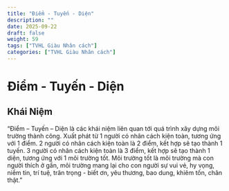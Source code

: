 ```yaml
---
title: "Điểm - Tuyến - Diện"
description: ""
date: 2025-09-22
draft: false
weight: 59
tags: ["TVHL Giàu Nhân cách"]
categories: ["TVHL Giàu Nhân cách"]
---
```


# Điểm - Tuyến - Diện

<!-- **Mã:** 
**Nhóm:**  -->

## Khái Niệm

“Điểm – Tuyến – Diện là các khái niệm liên quan tới quá trình xây dựng môi trường thành công.
Xuất phát từ 1 người có nhân cách kiện toàn, tương ứng với 1 điểm.
2 người có nhân cách kiện toàn là 2 điểm, kết hợp sẽ tạo thành 1 tuyến.
3 người có nhân cách kiện toàn là 3 điểm, kết hợp sẽ tạo thành 1 diện, tương ứng với 1 môi trường tốt.
Môi trường tốt là môi trường mà con người thích ở gần, môi trường mang lại cho con người sự vui vẻ, hy vọng, niềm tin, trí tuệ, trân trọng - biết ơn, yêu thương, bao dung, khiêm tốn, chân thật.”